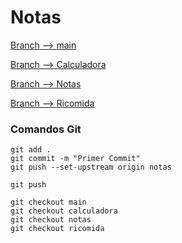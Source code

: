 # Notas

[Branch --> main](https://github.com/TheNefelin/Desafio-Branching)

[Branch --> Calculadora](https://github.com/TheNefelin/Desafio-Branching/tree/calculadora)

[Branch --> Notas](https://github.com/TheNefelin/Desafio-Branching/tree/notas)

[Branch --> Ricomida](https://github.com/TheNefelin/Desafio-Branching/tree/ricomida)

### Comandos Git
```
git add .
git commit -m "Primer Commit"
git push --set-upstream origin notas

git push

git checkout main
git checkout calculadora
git checkout notas
git checkout ricomida